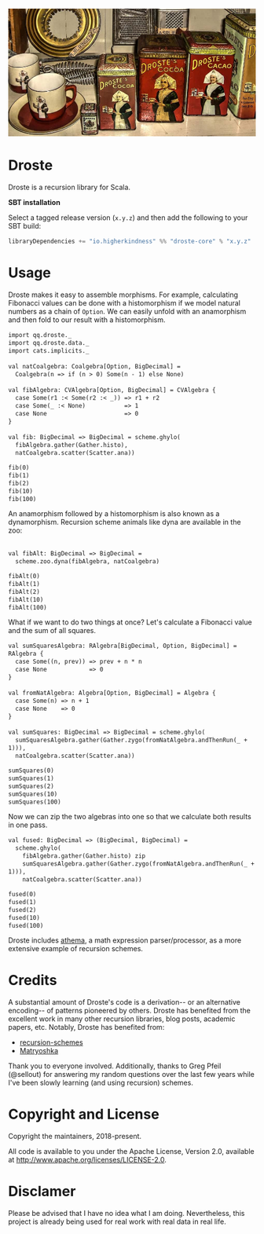 ![Droste cocoa tins](droste.jpg)

# Droste

Droste is a recursion library for Scala.

**SBT installation**

Select a tagged release version (`x.y.z`) and then add the following
to your SBT build:

```scala
libraryDependencies += "io.higherkindness" %% "droste-core" % "x.y.z"
```

# Usage

Droste makes it easy to assemble morphisms. For example, calculating
Fibonacci values can be done with a histomorphism if we model natural
numbers as a chain of `Option`. We can easily unfold with an
anamorphism and then fold to our result with a histomorphism.

```tut:silent
import qq.droste._
import qq.droste.data._
import cats.implicits._

val natCoalgebra: Coalgebra[Option, BigDecimal] =
  Coalgebra(n => if (n > 0) Some(n - 1) else None)

val fibAlgebra: CVAlgebra[Option, BigDecimal] = CVAlgebra {
  case Some(r1 :< Some(r2 :< _)) => r1 + r2
  case Some(_ :< None)           => 1
  case None                      => 0
}

val fib: BigDecimal => BigDecimal = scheme.ghylo(
  fibAlgebra.gather(Gather.histo),
  natCoalgebra.scatter(Scatter.ana))
```

```tut
fib(0)
fib(1)
fib(2)
fib(10)
fib(100)
```

An anamorphism followed by a histomorphism is also known as a
dynamorphism. Recursion scheme animals like dyna are available
in the zoo:

```tut:silent

val fibAlt: BigDecimal => BigDecimal =
  scheme.zoo.dyna(fibAlgebra, natCoalgebra)
```

```tut
fibAlt(0)
fibAlt(1)
fibAlt(2)
fibAlt(10)
fibAlt(100)
```

What if we want to do two things at once? Let's calculate a
Fibonacci value and the sum of all squares.

```tut:silent
val sumSquaresAlgebra: RAlgebra[BigDecimal, Option, BigDecimal] = RAlgebra {
  case Some((n, prev)) => prev + n * n
  case None            => 0
}

val fromNatAlgebra: Algebra[Option, BigDecimal] = Algebra {
  case Some(n) => n + 1
  case None    => 0
}

val sumSquares: BigDecimal => BigDecimal = scheme.ghylo(
  sumSquaresAlgebra.gather(Gather.zygo(fromNatAlgebra.andThenRun(_ + 1))),
  natCoalgebra.scatter(Scatter.ana))
```

```tut
sumSquares(0)
sumSquares(1)
sumSquares(2)
sumSquares(10)
sumSquares(100)
```

Now we can zip the two algebras into one so that we calculate
both results in one pass.

```tut:silent
val fused: BigDecimal => (BigDecimal, BigDecimal) =
  scheme.ghylo(
    fibAlgebra.gather(Gather.histo) zip
    sumSquaresAlgebra.gather(Gather.zygo(fromNatAlgebra.andThenRun(_ + 1))),
    natCoalgebra.scatter(Scatter.ana))
```

```tut
fused(0)
fused(1)
fused(2)
fused(10)
fused(100)
```

Droste includes [athema](athema), a math expression parser/processor,
as a more extensive example of recursion schemes.

# Credits

A substantial amount of Droste's code is a derivation-- or an
alternative encoding-- of patterns pioneered by others. Droste has
benefited from the excellent work in many other recursion libraries,
blog posts, academic papers, etc. Notably, Droste has benefited from:

- [recursion-schemes](https://github.com/ekmett/recursion-schemes)
- [Matryoshka](https://github.com/slamdata/matryoshka)

Thank you to everyone involved. Additionally, thanks to Greg Pfeil
(@sellout) for answering my random questions over the last few years
while I've been slowly learning (and using recursion) schemes.

# Copyright and License

Copyright the maintainers, 2018-present.

All code is available to you under the Apache License, Version 2.0,
available at http://www.apache.org/licenses/LICENSE-2.0.

# Disclamer

Please be advised that I have no idea what I am doing.
Nevertheless, this project is already being used for real
work with real data in real life.
